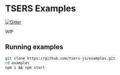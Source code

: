 # TSERS Examples

[![Gitter](https://img.shields.io/gitter/room/tsers-js/chat.js.svg?style=flat-square)](https://gitter.im/tsers-js/chat)

WIP

## Running examples

```bash
git clone https://github.com/tsers-js/examples.git
cd examples
npm i && npm start
```
